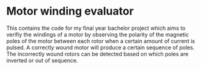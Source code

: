 # Motor winding evaluator
This contains the code for my final year bachelor project which aims to verifiy the windings of a motor by observing the polarity of the magnetic poles of the motor between each rotor when a certain amount of current is pulsed. A correctly wound motor will produce a certain sequence of poles. The incorrectly wound rotors can be detected based on which poles are inverted or out of sequence.
